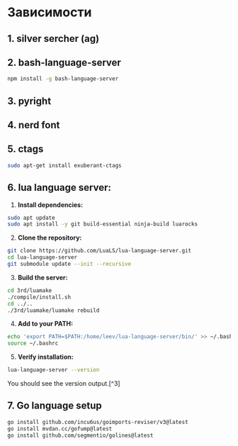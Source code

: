 # Зависимости

## 1. silver sercher (ag) 

## 2. bash-language-server

```bash
npm install -g bash-language-server
```

## 3. pyright

## 4. nerd font

##  5. ctags

```bash
sudo apt-get install exuberant-ctags
```

## 6. lua language server:

1. **Install dependencies:**

```bash
sudo apt update
sudo apt install -y git build-essential ninja-build luarocks
```

2. **Clone the repository:**

```bash
git clone https://github.com/LuaLS/lua-language-server.git
cd lua-language-server
git submodule update --init --recursive
```

3. **Build the server:**

```bash
cd 3rd/luamake
./compile/install.sh
cd ../..
./3rd/luamake/luamake rebuild
```

4. **Add to your PATH:**

```bash
echo 'export PATH=$PATH:/home/leev/lua-language-server/bin/' >> ~/.bashrc
source ~/.bashrc
```

5. **Verify installation:**

```bash
lua-language-server --version
```

You should see the version output.[^3]

## 7. Go language setup

```bash
go install github.com/incu6us/goimports-reviser/v3@latest
go install mvdan.cc/gofump@latest
go install github.com/segmentio/golines@latest
```
